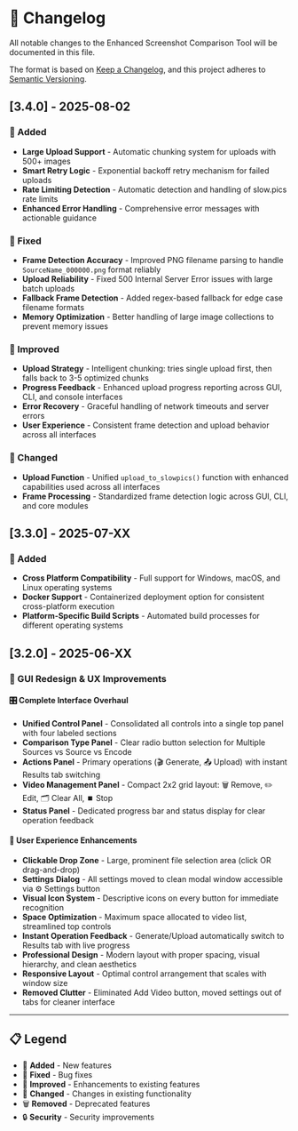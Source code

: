# 📝 Changelog

All notable changes to the Enhanced Screenshot Comparison Tool will be documented in this file.

The format is based on [Keep a Changelog](https://keepachangelog.com/en/1.0.0/),
and this project adheres to [Semantic Versioning](https://semver.org/spec/v2.0.0.html).

## [3.4.0] - 2025-08-02

### 🚀 Added
- **Large Upload Support** - Automatic chunking system for uploads with 500+ images
- **Smart Retry Logic** - Exponential backoff retry mechanism for failed uploads
- **Rate Limiting Detection** - Automatic detection and handling of slow.pics rate limits
- **Enhanced Error Handling** - Comprehensive error messages with actionable guidance

### 🔧 Fixed
- **Frame Detection Accuracy** - Improved PNG filename parsing to handle `SourceName_000000.png` format reliably
- **Upload Reliability** - Fixed 500 Internal Server Error issues with large batch uploads
- **Fallback Frame Detection** - Added regex-based fallback for edge case filename formats
- **Memory Optimization** - Better handling of large image collections to prevent memory issues

### 🎯 Improved
- **Upload Strategy** - Intelligent chunking: tries single upload first, then falls back to 3-5 optimized chunks
- **Progress Feedback** - Enhanced upload progress reporting across GUI, CLI, and console interfaces
- **Error Recovery** - Graceful handling of network timeouts and server errors
- **User Experience** - Consistent frame detection and upload behavior across all interfaces

### 🔄 Changed
- **Upload Function** - Unified `upload_to_slowpics()` function with enhanced capabilities used across all interfaces
- **Frame Processing** - Standardized frame detection logic across GUI, CLI, and core modules

## [3.3.0] - 2025-07-XX

### 🚀 Added
- **Cross Platform Compatibility** - Full support for Windows, macOS, and Linux operating systems
- **Docker Support** - Containerized deployment option for consistent cross-platform execution
- **Platform-Specific Build Scripts** - Automated build processes for different operating systems

## [3.2.0] - 2025-06-XX

### 🎨 GUI Redesign & UX Improvements

#### 🎛️ Complete Interface Overhaul
- **Unified Control Panel** - Consolidated all controls into a single top panel with four labeled sections
- **Comparison Type Panel** - Clear radio button selection for Multiple Sources vs Source vs Encode
- **Actions Panel** - Primary operations (🎬 Generate, 📤 Upload) with instant Results tab switching  
- **Video Management Panel** - Compact 2x2 grid layout: 🗑 Remove, ✏ Edit, 🗂 Clear All, ⏹ Stop
- **Status Panel** - Dedicated progress bar and status display for clear operation feedback

#### 🎯 User Experience Enhancements
- **Clickable Drop Zone** - Large, prominent file selection area (click OR drag-and-drop)
- **Settings Dialog** - All settings moved to clean modal window accessible via ⚙ Settings button
- **Visual Icon System** - Descriptive icons on every button for immediate recognition
- **Space Optimization** - Maximum space allocated to video list, streamlined top controls
- **Instant Operation Feedback** - Generate/Upload automatically switch to Results tab with live progress
- **Professional Design** - Modern layout with proper spacing, visual hierarchy, and clean aesthetics
- **Responsive Layout** - Optimal control arrangement that scales with window size
- **Removed Clutter** - Eliminated Add Video button, moved settings out of tabs for cleaner interface

---

## 📋 Legend

- 🚀 **Added** - New features
- 🔧 **Fixed** - Bug fixes
- 🎯 **Improved** - Enhancements to existing features
- 🔄 **Changed** - Changes in existing functionality
- 🗑️ **Removed** - Deprecated features
- 🔒 **Security** - Security improvements
